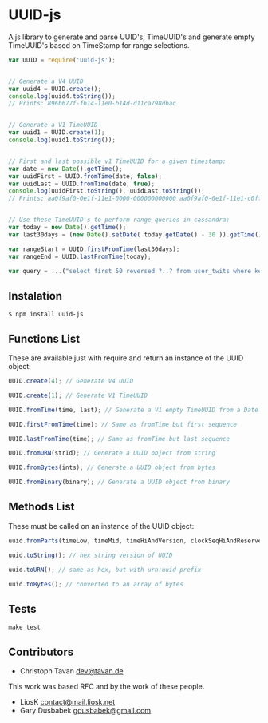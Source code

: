 # UUID-js

A js library to generate and parse UUID's, TimeUUID's and generate empty TimeUUID's based on TimeStamp for range selections.

```javascript
var UUID = require('uuid-js');


// Generate a V4 UUID
var uuid4 = UUID.create();
console.log(uuid4.toString());
// Prints: 896b677f-fb14-11e0-b14d-d11ca798dbac


// Generate a V1 TimeUUID
var uuid1 = UUID.create(1);
console.log(uuid1.toString());


// First and last possible v1 TimeUUID for a given timestamp:
var date = new Date().getTime();
var uuidFirst = UUID.fromTime(date, false);
var uuidLast = UUID.fromTime(date, true);
console.log(uuidFirst.toString(), uuidLast.toString());
// Prints: aa0f9af0-0e1f-11e1-0000-000000000000 aa0f9af0-0e1f-11e1-c0ff-ffffffffffff


// Use these TimeUUID's to perform range queries in cassandra:
var today = new Date().getTime();
var last30days = (new Date().setDate( today.getDate() - 30 )).getTime();

var rangeStart = UUID.firstFromTime(last30days);
var rangeEnd = UUID.lastFromTime(today);

var query = ...("select first 50 reversed ?..? from user_twits where key=?", [ rangeStart, rangeEnd, "patricknegri" ]);
```


## Instalation

```
$ npm install uuid-js
```

## Functions List

These are available just with require and return an instance of the UUID object:

```javascript
UUID.create(4); // Generate V4 UUID

UUID.create(1); // Generate V1 TimeUUID

UUID.fromTime(time, last); // Generate a V1 empty TimeUUID from a Date object (Ex: new Date().getTime() )

UUID.firstFromTime(time); // Same as fromTime but first sequence

UUID.lastFromTime(time); // Same as fromTime but last sequence

UUID.fromURN(strId); // Generate a UUID object from string

UUID.fromBytes(ints); // Generate a UUID object from bytes

UUID.fromBinary(binary); // Generate a UUID object from binary
```

## Methods List

These must be called on an instance of the UUID object:

```javascript
uuid.fromParts(timeLow, timeMid, timeHiAndVersion, clockSeqHiAndReserved, clockSeqLow, node);

uuid.toString(); // hex string version of UUID

uuid.toURN(); // same as hex, but with urn:uuid prefix

uuid.toBytes(); // converted to an array of bytes
```

## Tests

```
make test
```

## Contributors

  * Christoph Tavan <dev@tavan.de>

This work was based RFC and by the work of these people.

  * LiosK <contact@mail.liosk.net>
  * Gary Dusbabek <gdusbabek@gmail.com>
